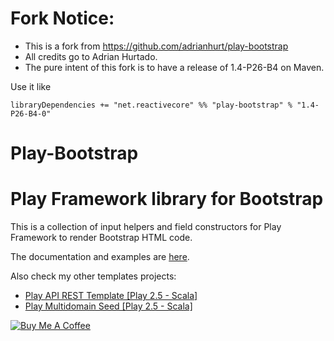 Fork Notice:
============

- This is a fork from https://github.com/adrianhurt/play-bootstrap
- All credits go to Adrian Hurtado.
- The pure intent of this fork is to have a release of 1.4-P26-B4 on Maven.

Use it like

```
libraryDependencies += "net.reactivecore" %% "play-bootstrap" % "1.4-P26-B4-0"
```

Play-Bootstrap
=================================

# Play Framework library for Bootstrap

This is a collection of input helpers and field constructors for Play Framework to render Bootstrap HTML code.

The documentation and examples are [here](https://adrianhurt.github.io/play-bootstrap).

Also check my other templates projects:

* [Play API REST Template [Play 2.5 - Scala]](https://github.com/adrianhurt/play-api-rest-seed)
* [Play Multidomain Seed [Play 2.5 - Scala]](https://github.com/adrianhurt/play-multidomain-seed)

<a href="https://www.buymeacoffee.com/adrianhurt" target="_blank">
    <img src="https://www.buymeacoffee.com/assets/img/custom_images/orange_img.png" alt="Buy Me A Coffee" style="height: auto !important;width: auto !important;" >
</a>
